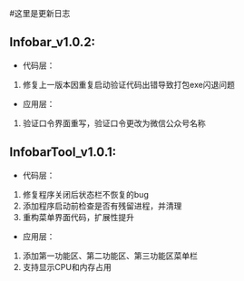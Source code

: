 #这里是更新日志


## Infobar_v1.0.2:
- 代码层：
1. 修复上一版本因重复启动验证代码出错导致打包exe闪退问题
- 应用层：
1. 验证口令界面重写，验证口令更改为微信公众号名称


## InfobarTool_v1.0.1:
- 代码层：    
1. 修复程序关闭后状态栏不恢复的bug
2. 添加程序启动前检查是否有残留进程，并清理  
3. 重构菜单界面代码，扩展性提升
- 应用层：  
1. 添加第一功能区、第二功能区、第三功能区菜单栏
2. 支持显示CPU和内存占用
